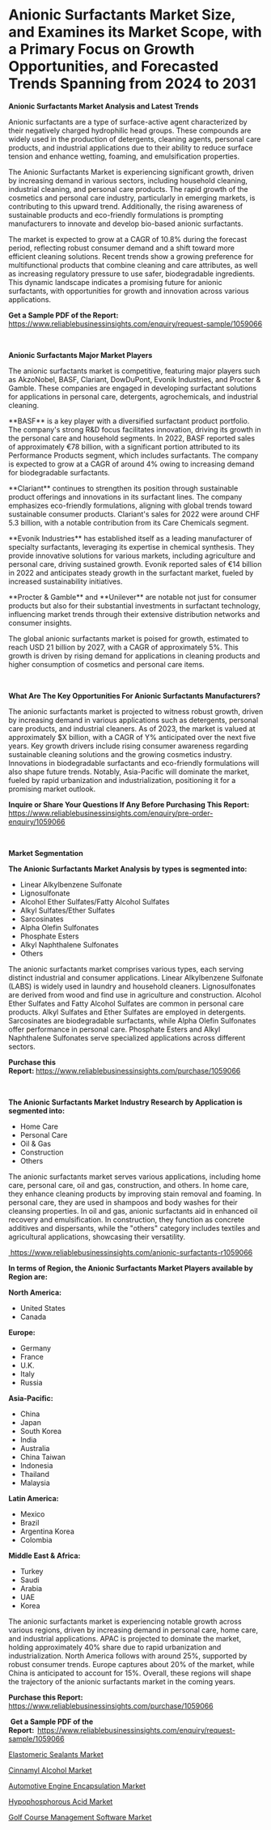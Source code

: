 <p><h1>Anionic Surfactants Market Size, and Examines its Market Scope, with a Primary Focus on Growth Opportunities, and Forecasted Trends Spanning from 2024 to 2031</h1></p><p><strong>Anionic Surfactants Market Analysis and Latest Trends</strong></p>
<p><p>Anionic surfactants are a type of surface-active agent characterized by their negatively charged hydrophilic head groups. These compounds are widely used in the production of detergents, cleaning agents, personal care products, and industrial applications due to their ability to reduce surface tension and enhance wetting, foaming, and emulsification properties.</p><p>The Anionic Surfactants Market is experiencing significant growth, driven by increasing demand in various sectors, including household cleaning, industrial cleaning, and personal care products. The rapid growth of the cosmetics and personal care industry, particularly in emerging markets, is contributing to this upward trend. Additionally, the rising awareness of sustainable products and eco-friendly formulations is prompting manufacturers to innovate and develop bio-based anionic surfactants.</p><p>The market is expected to grow at a CAGR of 10.8% during the forecast period, reflecting robust consumer demand and a shift toward more efficient cleaning solutions. Recent trends show a growing preference for multifunctional products that combine cleaning and care attributes, as well as increasing regulatory pressure to use safer, biodegradable ingredients. This dynamic landscape indicates a promising future for anionic surfactants, with opportunities for growth and innovation across various applications.</p></p>
<p><strong>Get a Sample PDF of the Report:&nbsp;</strong> <a href="https://www.reliablebusinessinsights.com/enquiry/request-sample/1059066?utm_campaign=63&utm_medium=2&utm_source=Github&utm_content=ia&utm_term=13112024&utm_id=anionic-surfactants">https://www.reliablebusinessinsights.com/enquiry/request-sample/1059066</a></p>
<p>&nbsp;</p>
<p><strong>Anionic Surfactants Major Market Players</strong></p>
<p><p>The anionic surfactants market is competitive, featuring major players such as AkzoNobel, BASF, Clariant, DowDuPont, Evonik Industries, and Procter & Gamble. These companies are engaged in developing surfactant solutions for applications in personal care, detergents, agrochemicals, and industrial cleaning.</p><p>**BASF** is a key player with a diversified surfactant product portfolio. The company's strong R&D focus facilitates innovation, driving its growth in the personal care and household segments. In 2022, BASF reported sales of approximately €78 billion, with a significant portion attributed to its Performance Products segment, which includes surfactants. The company is expected to grow at a CAGR of around 4% owing to increasing demand for biodegradable surfactants.</p><p>**Clariant** continues to strengthen its position through sustainable product offerings and innovations in its surfactant lines. The company emphasizes eco-friendly formulations, aligning with global trends toward sustainable consumer products. Clariant's sales for 2022 were around CHF 5.3 billion, with a notable contribution from its Care Chemicals segment.</p><p>**Evonik Industries** has established itself as a leading manufacturer of specialty surfactants, leveraging its expertise in chemical synthesis. They provide innovative solutions for various markets, including agriculture and personal care, driving sustained growth. Evonik reported sales of €14 billion in 2022 and anticipates steady growth in the surfactant market, fueled by increased sustainability initiatives.</p><p>**Procter & Gamble** and **Unilever** are notable not just for consumer products but also for their substantial investments in surfactant technology, influencing market trends through their extensive distribution networks and consumer insights.</p><p>The global anionic surfactants market is poised for growth, estimated to reach USD 21 billion by 2027, with a CAGR of approximately 5%. This growth is driven by rising demand for applications in cleaning products and higher consumption of cosmetics and personal care items.</p></p>
<p>&nbsp;</p>
<p><strong>What Are The Key Opportunities For Anionic Surfactants Manufacturers?</strong></p>
<p><p>The anionic surfactants market is projected to witness robust growth, driven by increasing demand in various applications such as detergents, personal care products, and industrial cleaners. As of 2023, the market is valued at approximately $X billion, with a CAGR of Y% anticipated over the next five years. Key growth drivers include rising consumer awareness regarding sustainable cleaning solutions and the growing cosmetics industry. Innovations in biodegradable surfactants and eco-friendly formulations will also shape future trends. Notably, Asia-Pacific will dominate the market, fueled by rapid urbanization and industrialization, positioning it for a promising market outlook.</p></p>
<p><strong>Inquire or Share Your Questions If Any Before Purchasing This Report:</strong> <a href="https://www.reliablebusinessinsights.com/enquiry/pre-order-enquiry/1059066?utm_campaign=63&utm_medium=2&utm_source=Github&utm_content=ia&utm_term=13112024&utm_id=anionic-surfactants">https://www.reliablebusinessinsights.com/enquiry/pre-order-enquiry/1059066</a></p>
<p>&nbsp;</p>
<p><strong>Market Segmentation</strong></p>
<p><strong>The Anionic Surfactants Market Analysis by types is segmented into:</strong></p>
<p><ul><li>Linear Alkylbenzene Sulfonate</li><li>Lignosulfonate</li><li>Alcohol Ether Sulfates/Fatty Alcohol Sulfates</li><li>Alkyl Sulfates/Ether Sulfates</li><li>Sarcosinates</li><li>Alpha Olefin Sulfonates</li><li>Phosphate Esters</li><li>Alkyl Naphthalene Sulfonates</li><li>Others</li></ul></p>
<p><p>The anionic surfactants market comprises various types, each serving distinct industrial and consumer applications. Linear Alkylbenzene Sulfonate (LABS) is widely used in laundry and household cleaners. Lignosulfonates are derived from wood and find use in agriculture and construction. Alcohol Ether Sulfates and Fatty Alcohol Sulfates are common in personal care products. Alkyl Sulfates and Ether Sulfates are employed in detergents. Sarcosinates are biodegradable surfactants, while Alpha Olefin Sulfonates offer performance in personal care. Phosphate Esters and Alkyl Naphthalene Sulfonates serve specialized applications across different sectors.</p></p>
<p><strong>Purchase this Report:&nbsp;</strong><a href="https://www.reliablebusinessinsights.com/purchase/1059066?utm_campaign=63&utm_medium=2&utm_source=Github&utm_content=ia&utm_term=13112024&utm_id=anionic-surfactants">https://www.reliablebusinessinsights.com/purchase/1059066</a></p>
<p>&nbsp;</p>
<p><strong>The Anionic Surfactants Market Industry Research by Application is segmented into:</strong></p>
<p><ul><li>Home Care</li><li>Personal Care</li><li>Oil & Gas</li><li>Construction</li><li>Others</li></ul></p>
<p><p>The anionic surfactants market serves various applications, including home care, personal care, oil and gas, construction, and others. In home care, they enhance cleaning products by improving stain removal and foaming. In personal care, they are used in shampoos and body washes for their cleansing properties. In oil and gas, anionic surfactants aid in enhanced oil recovery and emulsification. In construction, they function as concrete additives and dispersants, while the "others" category includes textiles and agricultural applications, showcasing their versatility.</p></p>
<p><a href="https://www.reliablebusinessinsights.com/anionic-surfactants-r1059066?utm_campaign=63&utm_medium=2&utm_source=Github&utm_content=ia&utm_term=13112024&utm_id=anionic-surfactants">&nbsp;https://www.reliablebusinessinsights.com/anionic-surfactants-r1059066</a></p>
<p><strong>In terms of Region, the Anionic Surfactants Market Players available by Region are:</strong></p>
<p>
    <p> <strong> North America: </strong>
        <ul>
            <li>United States</li>
            <li>Canada</li>
        </ul>
        </p> 
    <p> <strong> Europe: </strong>
        <ul>
            <li>Germany</li>
            <li>France</li>
            <li>U.K.</li>
            <li>Italy</li>
            <li>Russia</li>
        </ul>
        </p> 
    <p> <strong> Asia-Pacific: </strong>
        <ul>
            <li>China</li>
            <li>Japan</li>
            <li>South Korea</li>
            <li>India</li>
            <li>Australia</li>
            <li>China Taiwan</li>
            <li>Indonesia</li>
            <li>Thailand</li>
            <li>Malaysia</li>
        </ul>
        </p> 
    <p> <strong> Latin America: </strong>
        <ul>
            <li>Mexico</li>
            <li>Brazil</li>
            <li>Argentina Korea</li>
            <li>Colombia</li>
        </ul>
        </p> 
    <p> <strong> Middle East & Africa: </strong>
        <ul>
            <li>Turkey</li>
            <li>Saudi</li>
            <li>Arabia</li>
            <li>UAE</li>
            <li>Korea</li>
        </ul>
    </p>
    </p>
<p><p>The anionic surfactants market is experiencing notable growth across various regions, driven by increasing demand in personal care, home care, and industrial applications. APAC is projected to dominate the market, holding approximately 40% share due to rapid urbanization and industrialization. North America follows with around 25%, supported by robust consumer trends. Europe captures about 20% of the market, while China is anticipated to account for 15%. Overall, these regions will shape the trajectory of the anionic surfactants market in the coming years.</p></p>
<p><strong>Purchase this Report: </strong><a href="https://www.reliablebusinessinsights.com/purchase/1059066?utm_campaign=63&utm_medium=2&utm_source=Github&utm_content=ia&utm_term=13112024&utm_id=anionic-surfactants">https://www.reliablebusinessinsights.com/purchase/1059066</a></p>
<p>&nbsp;<strong>Get a Sample PDF of the Report:&nbsp;&nbsp;</strong><a href="https://www.reliablebusinessinsights.com/enquiry/request-sample/1059066?utm_campaign=63&utm_medium=2&utm_source=Github&utm_content=ia&utm_term=13112024&utm_id=anionic-surfactants">https://www.reliablebusinessinsights.com/enquiry/request-sample/1059066</a></p>
<p><strong></strong></p>
<p><p><a href="https://www.linkedin.com/pulse/global-elastomeric-sealants-market-analysis-key-trends-future-wbdjc?utm_campaign=63&utm_medium=2&utm_source=Github&utm_content=ia&utm_term=13112024&utm_id=anionic-surfactants">Elastomeric Sealants Market</a></p><p><a href="https://github.com/mosmentrcqn/Market-Research-Report-List-1/blob/main/cinnamyl-alcohol-market.md?utm_campaign=63&utm_medium=2&utm_source=Github&utm_content=ia&utm_term=13112024&utm_id=anionic-surfactants">Cinnamyl Alcohol Market</a></p><p><a href="https://www.linkedin.com/pulse/automotive-engine-encapsulation-market-segmentation-in-depth-82kee?utm_campaign=63&utm_medium=2&utm_source=Github&utm_content=ia&utm_term=13112024&utm_id=anionic-surfactants">Automotive Engine Encapsulation Market</a></p><p><a href="https://github.com/JubayerMia832/Market-Research-Report-List-1/blob/main/hypophosphorous-acid-market.md?utm_campaign=63&utm_medium=2&utm_source=Github&utm_content=ia&utm_term=13112024&utm_id=anionic-surfactants">Hypophosphorous Acid Market</a></p><p><a href="https://issuu.com/reportprime-2/docs/golf-course-management-software-mar_af38332eb2cb5d?utm_campaign=63&utm_medium=2&utm_source=Github&utm_content=ia&utm_term=13112024&utm_id=anionic-surfactants">Golf Course Management Software Market</a></p></p>